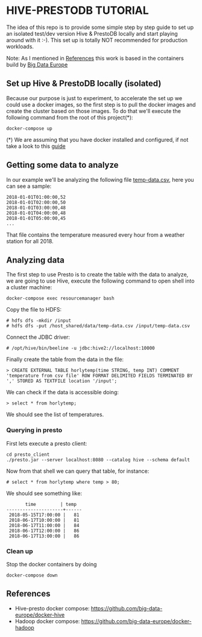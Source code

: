 # HIVE-PRESTODB TUTORIAL
The idea of this repo is to provide some simple step by step guide to set up an isolated test/dev version Hive & PrestoDB locally and start playing around with it :-).
This set up is totally NOT recommended for production workloads.

Note: As I mentioned in [References](#References) this work is based in the containers build by [Big Data Europe](https://github.com/big-data-europe)

## Set up Hive & PrestoDB locally (isolated)
Because our purpose is just to experiment, to accelerate the set up we could use a docker images, so the first step is to pull the docker images and create the cluster based on those images.
To do that we'll execute the following command from the root of this project(*):
```
docker-compose up 
```
(*) We are assuming that you have docker installed and configured, if not take a look to this [guide](https://docs.docker.com/install/overview/)

## Getting some data to analyze
In our example we'll be analyzing the following file [temp-data.csv](temp-data.csv), here you can see a sample:
```
2018-01-01T01:00:00,52
2018-01-01T02:00:00,50
2018-01-01T03:00:00,48
2018-01-01T04:00:00,48
2018-01-01T05:00:00,45
...
```
That file contains the temperature measured every hour from a weather station for all 2018.

## Analyzing data
The first step to use Presto is to create the table with the data to analyze, we are going to use Hive, execute the following command to open shell into a cluster machine:
```
docker-compose exec resourcemanager bash
```
Copy the file to HDFS:
```
# hdfs dfs -mkdir /input
# hdfs dfs -put /host_shared/data/temp-data.csv /input/temp-data.csv
```
Connect the JDBC driver:
```
# /opt/hive/bin/beeline -u jdbc:hive2://localhost:10000
```
Finally create the table from the data in the file:
```
> CREATE EXTERNAL TABLE horlytemp(time STRING, temp INT) COMMENT 'temperature from csv file' ROW FORMAT DELIMITED FIELDS TERMINATED BY ',' STORED AS TEXTFILE location '/input';
```
We can check if the data is accessible doing:
```
> select * from horlytemp;
```
We should see the list of temperatures.

### Querying in presto
First lets execute a presto client:
```
cd presto_client
./presto.jar --server localhost:8080 --catalog hive --schema default
```
Now from that shell we can query that table, for instance:
```
# select * from horlytemp where temp > 80;
```
We should see something like: 
```
       time         | temp
---------------------+------
 2018-05-15T17:00:00 |   81
 2018-06-17T10:00:00 |   81
 2018-06-17T11:00:00 |   84
 2018-06-17T12:00:00 |   86
 2018-06-17T13:00:00 |   86
```

### Clean up
Stop the docker containers by doing
```
docker-compose down
```

## References
- Hive-presto docker compose: https://github.com/big-data-europe/docker-hive
- Hadoop docker compose: https://github.com/big-data-europe/docker-hadoop